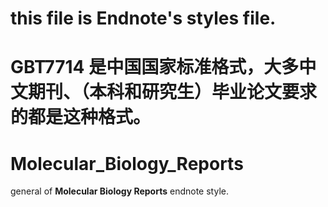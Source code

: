 # this file is Endnote's styles file.
# GBT7714 是中国国家标准格式，大多中文期刊、（本科和研究生）毕业论文要求的都是这种格式。
# Molecular_Biology_Reports  
general of **Molecular Biology Reports** endnote style.

